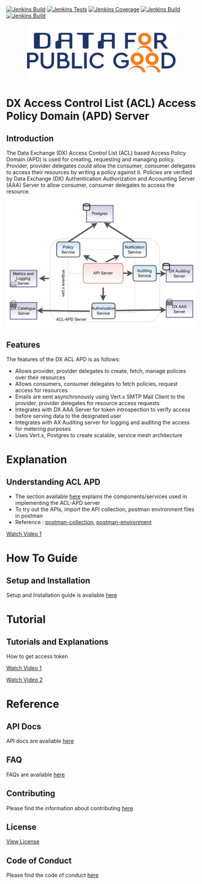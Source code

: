 [![Jenkins Build](https://img.shields.io/jenkins/build?jobUrl=https%3A%2F%2Fjenkins.iudx.io%2Fjob%2FACL-APD%2520Server(master)%2F)](https://jenkins.iudx.io/job/ACL-APD%20Server(master)/lastBuild/)
[![Jenkins Tests](https://img.shields.io/jenkins/tests?jobUrl=https%3A%2F%2Fjenkins.iudx.io%2Fjob%2FACL-APD%2520Server(master)%2F)](https://jenkins.iudx.io/job/ACL-APD%20Server(master)/lastBuild/testReport/)
[![Jenkins Coverage](https://img.shields.io/jenkins/coverage/jacoco?jobUrl=https%3A%2F%2Fjenkins.iudx.io%2Fjob%2FACL-APD%2520Server(master)%2F)](https://jenkins.iudx.io/job/ACL-APD%20Server(master)/lastBuild/jacoco/)
[![Jenkins Build](https://img.shields.io/jenkins/build?jobUrl=https%3A%2F%2Fjenkins.iudx.io%2Fjob%2FACL-APD%2520Server(master)%2F&label=integration%20tests)](https://jenkins.iudx.io/job/ACL-APD%20Server(master)/lastBuild/Integration_20Test_20Report/)
[![Jenkins Build](https://img.shields.io/jenkins/build?jobUrl=https%3A%2F%2Fjenkins.iudx.io%2Fjob%2FACL-APD%2520Server(master)%2F&label=security%20tests)](https://jenkins.iudx.io/job/ACL-APD%20Server(master)/lastBuild/zap/)

<p align="center">
<img src="./docs/cdpg.png" width="400">
</p>

# DX Access Control List (ACL) Access Policy Domain (APD) Server
## Introduction
The Data Exchange (DX) Access Control List (ACL) based Access Policy Domain (APD)
is used for creating, requesting and managing policy. Provider, provider delegates could
allow the consumer, consumer delegates to access their resources by writing a policy against it.
Policies are verified by Data Exchange (DX) Authentication Authorization and Accounting Server (AAA) Server to
allow consumer, consumer delegates to access the resource.

<p align="center">
<img src="./docs/acl-apd-overview.png">
</p>

## Features
The features of the DX ACL APD is as follows: 
- Allows provider, provider delegates to create, fetch, manage policies over their resources
- Allows consumers, consumer delegates to fetch policies, request access for resources 
- Emails are sent asynchronously using Vert.x SMTP Mail Client to the provider, provider delegates for resource access requests
- Integrates with DX AAA Server for token introspection to verify access before serving data to the designated user
- Integrates with AX Auditing server for logging and auditing the access for metering purposes
- Uses Vert.x, Postgres to create scalable, service mesh architecture

# Explanation
## Understanding ACL APD
- The section available [here](./docs/Solution_Architecture.md) explains the components/services used in implementing the ACL-APD server
- To try out the APIs, import the API collection, postman environment files in postman
- Reference : [postman-collection](src/main/resources/DX-ACL-APD.postman_collection.json), [postman-environment](src/main/resources/DX-ACL-APD.postman_collection.json)



[Watch Video 1](https://github.com/user-attachments/assets/3c142dd7-8596-4bd0-8bf3-49adcb3922fa)



# How To Guide
## Setup and Installation
Setup and Installation guide is available [here](./docs/SETUP-and-Installation.md)

# Tutorial
## Tutorials and Explanations
How to get access token

[Watch Video 1](https://github.com/user-attachments/assets/bc8aa7af-71a6-4623-8624-dae3e4964bd5)

[Watch Video 2](https://github.com/user-attachments/assets/abc909da-e470-4ce8-a8a1-0c7c11ccbbe1)


# Reference
## API Docs
API docs are available [here](https://redocly.github.io/redoc/?url=https://raw.githubusercontent.com/datakaveri/dx-acl-apd/main/docs/openapi.yaml)

## FAQ
FAQs are available [here](./docs/FAQ.md)

## Contributing
Please find the information about contributing [here](https://github.com/datakaveri/dx-acl-apd/blob/main/CONTRIBUTING.md)

## License
[View License](./LICENSE)

## Code of Conduct
Please find the code of conduct [here](https://github.com/datakaveri/dx-acl-apd/blob/main/CODE_OF_CONDUCT.md)
